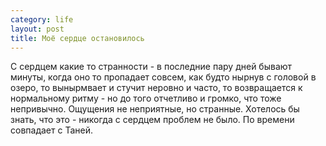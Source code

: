 ```yaml
--- 
category: life
layout: post
title: Моё сердце остановилось
---
```


С сердцем какие то странности - в последние пару дней бывают минуты, когда оно то пропадает совсем, как будто нырнув с головой в озеро, то вынырмвает и стучит неровно и часто, то возвращается к нормальному ритму - но до того отчетливо и громко, что тоже непривычно. Ощущения не неприятные, но странные. Хотелось бы знать, что это - никогда с сердцем проблем не было.
По времени совпадает с Таней.
